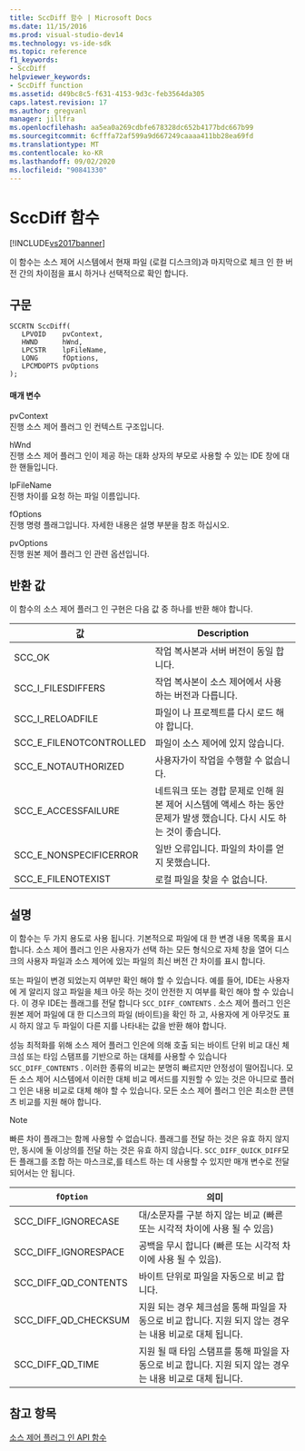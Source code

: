 ```yaml
---
title: SccDiff 함수 | Microsoft Docs
ms.date: 11/15/2016
ms.prod: visual-studio-dev14
ms.technology: vs-ide-sdk
ms.topic: reference
f1_keywords:
- SccDiff
helpviewer_keywords:
- SccDiff function
ms.assetid: d49bc8c5-f631-4153-9d3c-feb3564da305
caps.latest.revision: 17
ms.author: gregvanl
manager: jillfra
ms.openlocfilehash: aa5ea0a269cdbfe678328dc652b4177bdc667b99
ms.sourcegitcommit: 6cfffa72af599a9d667249caaaa411bb28ea69fd
ms.translationtype: MT
ms.contentlocale: ko-KR
ms.lasthandoff: 09/02/2020
ms.locfileid: "90841330"
---
```

# <a name="sccdiff-function"></a>SccDiff 함수
[!INCLUDE[vs2017banner](../includes/vs2017banner.md)]

이 함수는 소스 제어 시스템에서 현재 파일 (로컬 디스크의)과 마지막으로 체크 인 한 버전 간의 차이점을 표시 하거나 선택적으로 확인 합니다.  
  
## <a name="syntax"></a>구문  
  
```cpp#  
SCCRTN SccDiff(  
   LPVOID    pvContext,  
   HWND      hWnd,  
   LPCSTR    lpFileName,  
   LONG      fOptions,  
   LPCMDOPTS pvOptions  
);  
```  
  
#### <a name="parameters"></a>매개 변수  
 pvContext  
 진행 소스 제어 플러그 인 컨텍스트 구조입니다.  
  
 hWnd  
 진행 소스 제어 플러그 인이 제공 하는 대화 상자의 부모로 사용할 수 있는 IDE 창에 대 한 핸들입니다.  
  
 lpFileName  
 진행 차이를 요청 하는 파일 이름입니다.  
  
 fOptions  
 진행 명령 플래그입니다. 자세한 내용은 설명 부분을 참조 하십시오.  
  
 pvOptions  
 진행 원본 제어 플러그 인 관련 옵션입니다.  
  
## <a name="return-value"></a>반환 값  
 이 함수의 소스 제어 플러그 인 구현은 다음 값 중 하나를 반환 해야 합니다.  
  
|값|Description|  
|-----------|-----------------|  
|SCC_OK|작업 복사본과 서버 버전이 동일 합니다.|  
|SCC_I_FILESDIFFERS|작업 복사본이 소스 제어에서 사용 하는 버전과 다릅니다.|  
|SCC_I_RELOADFILE|파일이 나 프로젝트를 다시 로드 해야 합니다.|  
|SCC_E_FILENOTCONTROLLED|파일이 소스 제어에 있지 않습니다.|  
|SCC_E_NOTAUTHORIZED|사용자가이 작업을 수행할 수 없습니다.|  
|SCC_E_ACCESSFAILURE|네트워크 또는 경합 문제로 인해 원본 제어 시스템에 액세스 하는 동안 문제가 발생 했습니다. 다시 시도 하는 것이 좋습니다.|  
|SCC_E_NONSPECIFICERROR|일반 오류입니다. 파일의 차이를 얻지 못했습니다.|  
|SCC_E_FILENOTEXIST|로컬 파일을 찾을 수 없습니다.|  
  
## <a name="remarks"></a>설명  
 이 함수는 두 가지 용도로 사용 됩니다. 기본적으로 파일에 대 한 변경 내용 목록을 표시 합니다. 소스 제어 플러그 인은 사용자가 선택 하는 모든 형식으로 자체 창을 열어 디스크의 사용자 파일과 소스 제어에 있는 파일의 최신 버전 간 차이를 표시 합니다.  
  
 또는 파일이 변경 되었는지 여부만 확인 해야 할 수 있습니다. 예를 들어, IDE는 사용자에 게 알리지 않고 파일을 체크 아웃 하는 것이 안전한 지 여부를 확인 해야 할 수 있습니다. 이 경우 IDE는 플래그를 전달 합니다 `SCC_DIFF_CONTENTS` . 소스 제어 플러그 인은 원본 제어 파일에 대 한 디스크의 파일 (바이트)을 확인 하 고, 사용자에 게 아무것도 표시 하지 않고 두 파일이 다른 지를 나타내는 값을 반환 해야 합니다.  
  
 성능 최적화를 위해 소스 제어 플러그 인은에 의해 호출 되는 바이트 단위 비교 대신 체크섬 또는 타임 스탬프를 기반으로 하는 대체를 사용할 수 있습니다 `SCC_DIFF_CONTENTS` . 이러한 종류의 비교는 분명히 빠르지만 안정성이 떨어집니다. 모든 소스 제어 시스템에서 이러한 대체 비교 메서드를 지원할 수 있는 것은 아니므로 플러그 인은 내용 비교로 대체 해야 할 수 있습니다. 모든 소스 제어 플러그 인은 최소한 콘텐츠 비교를 지원 해야 합니다.  
  
> [!NOTE]
> 빠른 차이 플래그는 함께 사용할 수 없습니다. 플래그를 전달 하는 것은 유효 하지 않지만, 동시에 둘 이상의를 전달 하는 것은 유효 하지 않습니다. `SCC_DIFF_QUICK_DIFF`모든 플래그를 조합 하는 마스크로,를 테스트 하는 데 사용할 수 있지만 매개 변수로 전달 되어서는 안 됩니다.  
  
|`fOption`|의미|  
|---------------|-------------|  
|SCC_DIFF_IGNORECASE|대/소문자를 구분 하지 않는 비교 (빠른 또는 시각적 차이에 사용 될 수 있음)|  
|SCC_DIFF_IGNORESPACE|공백을 무시 합니다 (빠른 또는 시각적 차이에 사용 될 수 있음).|  
|SCC_DIFF_QD_CONTENTS|바이트 단위로 파일을 자동으로 비교 합니다.|  
|SCC_DIFF_QD_CHECKSUM|지원 되는 경우 체크섬을 통해 파일을 자동으로 비교 합니다. 지원 되지 않는 경우는 내용 비교로 대체 됩니다.|  
|SCC_DIFF_QD_TIME|지원 될 때 타임 스탬프를 통해 파일을 자동으로 비교 합니다. 지원 되지 않는 경우는 내용 비교로 대체 됩니다.|  
  
## <a name="see-also"></a>참고 항목  
 [소스 제어 플러그 인 API 함수](../extensibility/source-control-plug-in-api-functions.md)
